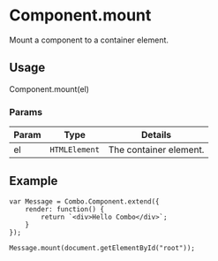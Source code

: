 # Component.mount

Mount a component to a container element.

## Usage

Component.mount(el)

### Params

| Param           | Type          | Details                       |
| --------------- | ------------- | ----------------------------- |
| el              | `HTMLElement` | The container element.        |

## Example

	var Message = Combo.Component.extend({
		render: function() {
			return `<div>Hello Combo</div>`;
		}
	});

	Message.mount(document.getElementById("root"));
